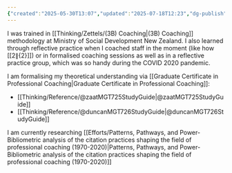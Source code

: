 ```yaml
---
{"created":"2025-05-30T13:07","updated":"2025-07-18T12:23","dg-publish":true,"dg-path":"Zettels/(3B13) How I learned coaching.md","permalink":"/zettels/3-b13-how-i-learned-coaching/","dgPassFrontmatter":true,"noteIcon":"1"}
---
```


I was trained in [[Thinking/Zettels/(3B) Coaching\|(3B) Coaching]] methodology at Ministry of Social Development New Zealand. I also learned through reflective practice when I coached staff in the moment (like how [[${2}\|${2}]]) or in formalised coaching sessions as well as in a reflective practice group, which was so handy during the COVID 2020 pandemic. 

I am formalising my theoretical understanding via [[Graduate Certificate in Professional Coaching\|Graduate Certificate in Professional Coaching]]: 
- [[Thinking/Reference/@zaatMGT725StudyGuide\|@zaatMGT725StudyGuide]]
- [[Thinking/Reference/@duncanMGT726StudyGuide\|@duncanMGT726StudyGuide]]

I am currently researching [[Efforts/Patterns, Pathways, and Power-Bibliometric analysis of the citation practices shaping the field of professional coaching (1970-2020)\|Patterns, Pathways, and Power-Bibliometric analysis of the citation practices shaping the field of professional coaching (1970-2020)]]
